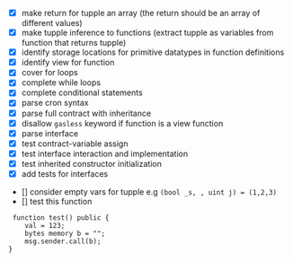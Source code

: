 - [x] make return for tupple an array (the return should be an array of different values)
- [x] make tupple inference to functions (extract tupple as variables from function that returns tupple)
- [x] identify storage locations for primitive datatypes in function definitions
- [x] identify view for function
- [x] cover for loops
- [x] complete while loops
- [x] complete conditional statements
- [x] parse cron syntax
- [x] parse full contract with inheritance
- [x] disallow `gasless` keyword if function is a view function
- [x] parse interface
- [x] test contract-variable assign
- [x] test interface interaction and implementation
- [x] test inherited constructor initialization
- [x] add tests for interfaces
- [] consider empty vars for tupple e.g `(bool _s, , uint j) = (1,2,3)`
- [] test this function
```
 function test() public {
    val = 123;
    bytes memory b = "";
    msg.sender.call(b);
}
```

